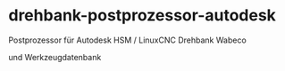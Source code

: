 # drehbank-postprozessor-autodesk
Postprozessor für Autodesk HSM / LinuxCNC Drehbank Wabeco

und Werkzeugdatenbank
